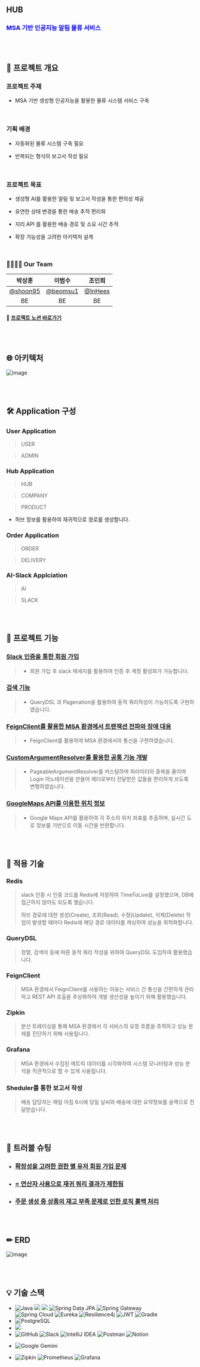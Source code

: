## HUB

### <span style="color:blue">MSA 기반 인공지능 알림 물류 서비스</span>


<br> <br/>
## 📘 프로젝트 개요

### 프로젝트 주제

* MSA 기반 생성형 인공지능을 활용한 물류 시스템 서비스 구축

<br>

### 기획 배경

* 자동화된 물류 시스템 구축 필요

* 반복되는 형식의 보고서 작성 필요

<br>

### 프로젝트 목표

* 생성형 AI를 활용한 알림 및 보고서 작성을 통한 편의성 제공

* 유연한 상태 변경을 통한 배송 추적 편리화
* 지리 API 를 활용한 배송 경로 및 소요 시간 추적
* 확장 가능성을 고려한 아키텍처 설계

<br>

### 👨‍👩‍👧‍👦 Our Team

|                 박상훈                 |                 이범수                 |                조인희                |
| :------------------------------------: | :------------------------------------: | :----------------------------------: |
| [@shoon95](https://github.com/shoon95) | [@beomsu1](https://github.com/beomsu1) | [@InHees](https://github.com/InHeeS) |
|                   BE                   |                   BE                   |                  BE                  |

#### 🚚 [프로젝트 노션 바로가기](https://www.notion.so/HUB_AI_SERVICE-1052ebde9ffc8008a2a8c23f21cab914?pvs=4)


<br> <br/>
## 🌐 아키텍처 

![image](https://github.com/user-attachments/assets/b9644341-8ff8-47d9-8aec-2d5110184175)

<br> <br/>
## 🛠 Application 구성

### User Application 

> USER

> ADMIN



### Hub Application

> HUB

> COMPANY

>  PRODUCT

* 허브 정보를 활용하여 재귀적으로 경로를 생성합니다.



### Order Application

> ORDER

> DELIVERY
>
> 

### AI-Slack Applciation

> AI

> SLACK


<br> <br/>
## 🏅 프로젝트 기능

### [Slack 인증을 통한 회원 가입](https://horse-giver-fbd.notion.site/Slack-fff2ebde9ffc810c8dd2f72fa8aaa571?pvs=4)

> * 회원 가입 후 slack 메세지를 활용하여 인증 후 계정 활성화가 가능합니다.

### [검색 기능](https://horse-giver-fbd.notion.site/Slack-fff2ebde9ffc810c8dd2f72fa8aaa571?pvs=4)

> * QueryDSL 과 Pagenation을 활용하여 동적 쿼리작성이 가능하도록 구현하였습니다.

### [FeignClient를 활용한 MSA 환경에서 트랜잭션 전파와 장애 대응](https://horse-giver-fbd.notion.site/FeignClient-MSA-fff2ebde9ffc8184858df45208b4b834?pvs=4)

> * FeignClient를 활용하여 MSA 환경에서의 통신을 구현하였습니다. 


### [CustomArgumentResolver를 활용한 공통 기능 개발](https://horse-giver-fbd.notion.site/CustomArgumentResolver-3d279a7928fd48e9990f021278b2a31a?pvs=4)

> * PageableArgumentResolver를 커스텀하며 파라미터의 중복을 줄이며 Login 어노테이션을 만들어 헤더로부터 전달받은 값들을 편리하게 쓰도록 변형하였습니다. 

### [GoogleMaps API를 이용한 위치 정보](https://horse-giver-fbd.notion.site/GoogleMaps-API-fff2ebde9ffc81929c48c3d22e07e65a?pvs=4)

> * Google Maps API를 활용하여 각 주소의 위치 좌표를 추출하며, 실시간 도로 정보를 기반으로 이동 시간을 반환합니다.

<br> <br/>
## 📃 적용 기술

### Redis

> slack 인증 시 인증 코드를 Redis에 저장하여 TimeToLive를 설정했으며, DB에 접근하지 않아도 되도록 했습니다.
> 
> 허브 경로에 대한 생성(Create), 조회(Read), 수정(Update), 삭제(Delete) 작업이 발생할 때마다 Redis에 해당 경로 데이터를 캐싱하여 성능을 최적화합니다.

### QueryDSL

> 정렬, 검색어 등에 따른 동적 쿼리 작성을 위하여 QueryDSL 도입하여 활용했습니다.

### FeignClient

> MSA 환경에서 FeignClient를 사용하는 이유는 서비스 간 통신을 간편하게 관리하고 REST API 호출을 추상화하여 개발 생산성을 높이기 위해 활용했습니다. 


### Zipkin

> 분산 트레이싱을 통해 MSA 환경에서 각 서비스의 요청 흐름을 추적하고 성능 문제를 진단하기 위해 사용됩니다.


### Grafana 

> MSA 환경에서 수집된 메트릭 데이터를 시각화하여 시스템 모니터링과 성능 분석을 직관적으로 할 수 있게 사용됩니다.

### Sheduler를 통한 보고서 작성

> 배송 담당자는 매일 아침 6시에 당일 날씨와 배송에 대한 요약정보를 슬랙으로 전달받습니다. 


<br> <br/>
## 🚨 트러블 슈팅

* ### [확장성을 고려한 권한 별 유저 회원 가입 문제](https://horse-giver-fbd.notion.site/fff2ebde9ffc812ab774f726df939dfc)

* ### [= 연산자 사용으로 재귀 쿼리 결과가 제한됨](https://horse-giver-fbd.notion.site/fff2ebde9ffc81b3b065c6187ebb4acf)

* ### [주문 생성 중 상품의 재고 부족 문제로 인한 로직 롤백 처리](https://horse-giver-fbd.notion.site/fff2ebde9ffc813fa5e6e71e8980c6d8)


<br> <br/>
## ✏ ERD
![image](https://file.notion.so/f/f/c7724213-30b1-4b2e-a8db-0c2df548c441/78de94ea-165a-4103-b0bb-0c4211447831/hub.png?table=block&id=1052ebde-9ffc-8066-9219-f9da1a440769&spaceId=c7724213-30b1-4b2e-a8db-0c2df548c441&expirationTimestamp=1726804800000&signature=TlzJ2RjrF8MV6_lqYyeCSFtMqj0ubsnKU4f6PwS8qJQ&downloadName=hub.png)




<br> <br/>
## 💡 기술 스택

- ![Java](https://img.shields.io/badge/Java17-%23ED8B00.svg?style=square&logo=openjdk&logoColor=white) <img src="https://img.shields.io/badge/Spring%20Boot-6DB33F?style=square&logo=springboot&logoColor=white"> <img src="https://img.shields.io/badge/Spring Security-6DB33F?style=square&logo=Spring Security&logoColor=white"> ![Spring Data JPA](https://img.shields.io/badge/Spring%20Data%20JPA-6DB33F?style=square&logo=Spring&logoColor=white) ![Spring Gateway](https://img.shields.io/badge/Spring%20Gateway-6DB33F?style=square&logo=Spring&logoColor=white) <br>
![Spring Cloud](https://img.shields.io/badge/Spring%20Cloud-6DB33F?style=square&logo=Spring&logoColor=white) ![Eureka](https://img.shields.io/badge/Eureka-6DB33F?style=square&logo=Spring&logoColor=white) ![Resilience4j](https://img.shields.io/badge/Resilience4j-6DB33F?style=square&logo=Spring&logoColor=white) ![JWT](https://img.shields.io/badge/JWT-black?style=square&logo=JSON%20web%20tokens) ![Gradle](https://img.shields.io/badge/Gradle-02303A.svg?style=square&logo=Gradle&logoColor=white)
- ![PostgreSQL](https://img.shields.io/badge/PostgreSQL-4169E1.svg?style=square&logo=PostgreSQL&logoColor=white)
- <img src="https://img.shields.io/badge/Docker-%230db7ed.svg?style=square&logo=docker&logoColor=white">
- ![GitHub](https://img.shields.io/badge/Github-%23121011.svg?style=square&logo=github&logoColor=white) ![Slack](https://img.shields.io/badge/Slack-4A154B?style=square&logo=slack&logoColor=white) ![IntelliJ IDEA](https://img.shields.io/badge/IntelliJ%20IDEA-000000.svg?style=square&logo=intellij-idea&logoColor=white) ![Postman](https://img.shields.io/badge/Postman-FF6C37?style=square&logo=postman&logoColor=white) ![Notion](https://img.shields.io/badge/Notion-%23000000.svg?style=square&logo=notion&logoColor=white)

* ![Google Gemini](https://img.shields.io/badge/Google%20Gemini-8E75B2?style=square&logo=Google%20Gemini&logoColor=white)

* ![Zipkin](https://img.shields.io/badge/Zipkin-black?style=square&logo=Zipkin&logoColor=white) ![Prometheus](https://img.shields.io/badge/Prometheus-E6522C?style=square&logo=Prometheus&logoColor=white) ![Grafana](https://img.shields.io/badge/Grafana-F46800?style=square&logo=Grafana&logoColor=white)

